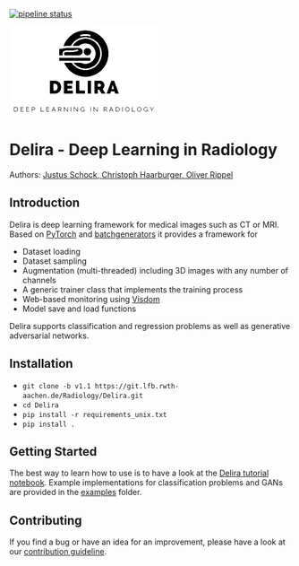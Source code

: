 [![pipeline status](https://git.lfb.rwth-aachen.de/Radiology/Delira/badges/master/pipeline.svg)](https://git.lfb.rwth-aachen.de/Radiology/Delira/commits/master)

![logo](docs/_static/logo/delira_logo.png "delira - Deep Learning in Radiology")

# Delira - Deep Learning in Radiology
Authors: [Justus Schock, Christoph Haarburger, Oliver Rippel](AUTHORS.rst)

## Introduction
Delira is deep learning framework for medical images such as CT or MRI. Based on [PyTorch](https://pytorch.org) and [batchgenerators](https://github.com/MIC-DKFZ/batchgenerators) it provides a framework for
* Dataset loading
* Dataset sampling
* Augmentation (multi-threaded) including 3D images with any number of channels
* A generic trainer class that implements the training process
* Web-based monitoring using [Visdom](https://github.com/facebookresearch/visdom)
* Model save and load functions

Delira supports classification and regression problems as well as generative adversarial networks.

## Installation
* `git clone -b v1.1 https://git.lfb.rwth-aachen.de/Radiology/Delira.git`
* `cd Delira`
* `pip install -r requirements_unix.txt`
* `pip install .`

## Getting Started
The best way to learn how to use is to have a look at the [Delira tutorial notebook](https://git.lfb.rwth-aachen.de/Radiology/Delira/blob/master/notebooks/Tutorial_Delira.ipynb).
Example implementations for classification problems and GANs are provided in the [examples](https://git.lfb.rwth-aachen.de/Radiology/Delira/tree/master/examples) folder.

## Contributing
If you find a bug or have an idea for an improvement, please have a look at our [contribution guideline](CONTRIBUTING.md).
